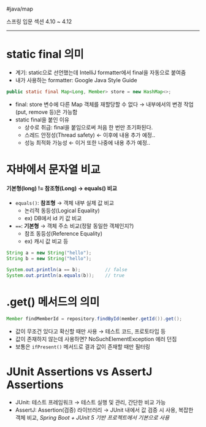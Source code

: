 #java/map 

스프링 입문 섹션 4.10 ~ 4.12

---
# static final 의미

- 계기: static으로 선언했는데 IntelliJ formatter에서 final을 자동으로 붙여줌
- 내가 사용하는 formatter: Google Java Style Guide
```java
public static final Map<Long, Member> store = new HashMap<>; 
```
- final: store 변수에 다른 Map 객체를 재할당할 수 없다 → 내부에서의 변경 작업(put, remove 등)은 가능함
- static final을 붙인 이유
	- 상수로 취급: final을 붙임으로써 처음 한 번만 초기화된다.
	- 스레드 안정성(Thread safety) ← 이후에 내용 추가 예정..
	- 성능 최적화 가능성 ← 이거 또한 나중에 내용 추가 예정..


# 자바에서 문자열 비교
#### 기본형(long) != 참조형(Long) → equals() 비교
- `equals()`: **참조형** → 객체 내부 실제 값 비교
	- 논리적 동등성(Logical Equality)
	- ex) DB에서 id 키 값 비교 
- `==`: **기본형** → 객체 주소 비교(정말 동일한 객체인지?)
	- 참조 동등성(Reference Equality)
	- ex) 캐시 값 비교 등
```java
String a = new String("hello");
String b = new String("hello");

System.out.println(a == b);         // false
System.out.println(a.equals(b));    // true
```
# .get() 메서드의 의미

```java
Member findMemberId = repository.findById(member.getId()).get();
```
- 값이 무조건 있다고 확신할 때만 사용 → 테스트 코드, 프로토타입 등
- 값이 존재하지 않는데 사용하면? NoSuchElementException 에러 던짐
- 보통은 `ifPresent()` 메서드로 결과 값이 존재할 때만 필터링

# JUnit Assertions vs AssertJ Assertions

- JUnit: 테스트 프레임워크 → 테스트 실행 및 관리, 간단한 비교 가능
- AssertJ: Assertion(검증) 라이브러리 → JUnit 내에서 값 검증 시 사용, 복잡한 객체 비교, *Spring Boot + JUnit 5 기반 프로젝트에서 기본으로 사용*